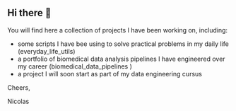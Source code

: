 ## Hi there 👋

You will find here a collection of projects I have been working on, including:

- some scripts I have bee using to solve practical problems in my daily life (everyday_life_utils)
- a portfolio of biomedical data analysis pipelines I have engineered over my career (biomedical_data_pipelines )
- a project I will soon start as part of my data engineering cursus

Cheers,

Nicolas

<!--
**nicolascalo/nicolascalo** is a ✨ _special_ ✨ repository because its `README.md` (this file) appears on your GitHub profile.

Here are some ideas to get you started:

- 🔭 I’m currently working on ...
- 🌱 I’m currently learning ...
- 👯 I’m looking to collaborate on ...
- 🤔 I’m looking for help with ...
- 💬 Ask me about ...
- 📫 How to reach me: ...
- 😄 Pronouns: ...
- ⚡ Fun fact: ...
-->
